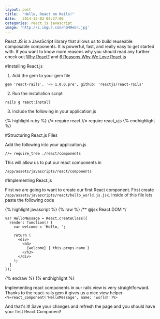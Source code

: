 ```yaml
---
layout: post
title:  "Hello, React on Rails!"
date:   2014-12-03 04:27:00
categories: react.js javascript
image: 'http://i.imgur.com/hG49emr.jpg'
---
```

React.JS is a JavaScript library that allows us to build reuseable composable components.  It is powerful, fast, and really easy to get started with.  If you want to know more reasons why you should read any further check out [Why React?](http://facebook.github.io/react/docs/why-react.html) and [6 Reasons Why We Love React.js](http://www.syncano.com/reactjs-reasons-why-part-1/)

#Installing React.js

1. Add the gem to your gem file

  `gem 'react-rails', '~> 1.0.0.pre', github: 'reactjs/react-rails'`

2. Run the installation script

  `rails g react:install`

3.  Include the following in your application.js

{% highlight ruby %}
//= require react
//= require react_ujs
{% endhighlight %}


#Structuring React.js Files

Add the following into your application.js

  `//= require_tree ./react/components`

This will allow us to put our react components in 

  `/app/assets/javascripts/react/components`

#Implementing React.js

First we are going to want to create our first React component.  First create  `/app/assets/javascripts/react/hello_world.js.jsx`.  Inside of this file lets paste the following code

  {% highlight javascript %}
  {% raw %}
    /** @jsx React.DOM */

    var HelloMessage = React.createClass({
      render: function() {
        var welcome = 'Hello, ';

        return (
          <div>
            <h3>
              {welcome} { this.props.name }
            </h3>
          </div>
        );
      }
    });
  {% endraw %}
  {% endhighlight %}


Implementing react components in our rails view is very straightforward.  Thanks to the react-rails gem it gives us a nice view helper `<%=react_component('HelloMessage', name: 'world!')%>`

And that's it!  Save your changes and refresh the page and you should have your first React Component!
    
    
  
